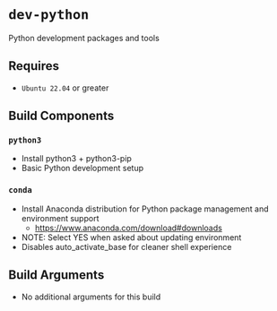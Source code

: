 # `dev-python`
Python development packages and tools

## Requires
* `Ubuntu 22.04` or greater

## Build Components
### `python3`
* Install python3 + python3-pip
* Basic Python development setup

### `conda`
* Install Anaconda distribution for Python package management and environment support
  * https://www.anaconda.com/download#downloads
* NOTE: Select YES when asked about updating environment
* Disables auto_activate_base for cleaner shell experience

## Build Arguments
* No additional arguments for this build
